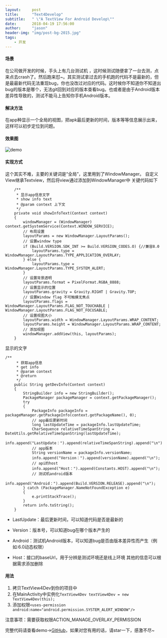 ```yaml
---
layout:     post
title:      "Text4Develop"
subtitle:   " \"A TextView For Android Develop\""
date:       2018-04-19 17:56:00
author:     "jason"
header-img: "img/post-bg-2015.jpg"
tags:
    - 开发
---
```


#### 场景

在公司做开发的时候，手头上有几台测试机 ，这时候测试随便拿了一台去测，点来点去crash了。然后跑来怼~。其实测试拿过去的手机跑的代码不是最新的，但是最最新代码无法重现bug，你也没改过对应的代码。这时候你不知道你不知道出bug的版本是哪个，无法git回到对应的版本查看bug。也或者是由于Android版本差异性导致的，测试不能马上告知你手机Android版本。

#### 解决方法

在app种显示一个全局的视图，把apk最后更新的时间，版本等等信息展示出来，这样可以初步定位到问题。

#### 效果图

![demo](https://upload-images.jianshu.io/upload_images/7793862-d8b84bf32c786801.gif?imageMogr2/auto-orient/strip)

#### 实现方式

这个其实不难，主要的关键词是“全局”，这里用到了WindowManager。
自定义View继承Textview，然后将view通过添加到WindowManager中
关键代码如下

```
    /**
     * 显示app信息文字
     * show info text
     * @param context 上下文
     */
    private void showInfoText(Context context)
    {
        windowManager = (WindowManager) context.getSystemService(Context.WINDOW_SERVICE);
        // 布局设置
        layoutParams = new WindowManager.LayoutParams();
        // 设置window type
        if (Build.VERSION.SDK_INT >= Build.VERSION_CODES.O) {//兼容8.0
            layoutParams.type = WindowManager.LayoutParams.TYPE_APPLICATION_OVERLAY;
        } else {
            layoutParams.type = WindowManager.LayoutParams.TYPE_SYSTEM_ALERT;
        }
        // 设置背景透明
        layoutParams.format = PixelFormat.RGBA_8888;
        // 设置显示的位置
        layoutParams.gravity = Gravity.RIGHT | Gravity.TOP;
        // 设置Window flag 不可触摸无焦点
        layoutParams.flags = WindowManager.LayoutParams.FLAG_NOT_TOUCHABLE | WindowManager.LayoutParams.FLAG_NOT_FOCUSABLE;
        // 设置视图大小
        layoutParams.width = WindowManager.LayoutParams.WRAP_CONTENT;
        layoutParams.height = WindowManager.LayoutParams.WRAP_CONTENT;
        // 添加视图
        windowManager.addView(this, layoutParams);
    }
```

显示的文字

```
/**
     * 获取app信息
     * get info
     * @param context
     * @return
     */
    public String getDevInfo(Context context)
    {
        StringBuilder info = new StringBuilder();
        PackageManager packageManager = context.getPackageManager();
        try
        {
            PackageInfo packageInfo = packageManager.getPackageInfo(context.getPackageName(), 0);
            // app最后更新时间
            long lastUpdateTime = packageInfo.lastUpdateTime;
            CharSequence relativeTimeSpanString = DateUtils.getRelativeTimeSpanString(lastUpdateTime);
            info.append("LastUpdate：").append(relativeTimeSpanString).append("\n");
            // app版本
            String versionName = packageInfo.versionName;
            info.append("Version：").append(versionName).append("\n");
            // api的host
            info.append("Host：").append(Constants.HOST).append("\n");
            // 测试机android版本
            info.append("Android：").append(Build.VERSION.RELEASE).append("\n");
        } catch (PackageManager.NameNotFoundException e)
        {
            e.printStackTrace();
        }
        return info.toString();
    }
```

- LastUpdate：最后更新时间，可以知道代码是否是最新的

- Version：版本号，可以知道bug在哪个版本产生的

- Android：测试机Android版本，可以知道bug是否由版本差异性而产生（例如:6.0动态权限）

- Host：接口的baseUrl，用于分辨是测试环境还是线上环境
  其他的信息可以根据需求添加删除

#### 用法

1. 拷贝TextView4Dev到你的项目中
2. 在MainActivity中实例化`TextView4Dev textView4Dev = new TextView4Dev(this);`
3. 添加权限`<uses-permission android:name="android.permission.SYSTEM_ALERT_WINDOW"/>`

注意事项：需要获取权限ACTION_MANAGE_OVERLAY_PERMISSION

完整代码请查看demo->[GitHub](https://github.com/CzSam/TextView4Dev/tree/master)，如果对您有用的话，请star一下，感激不尽~



